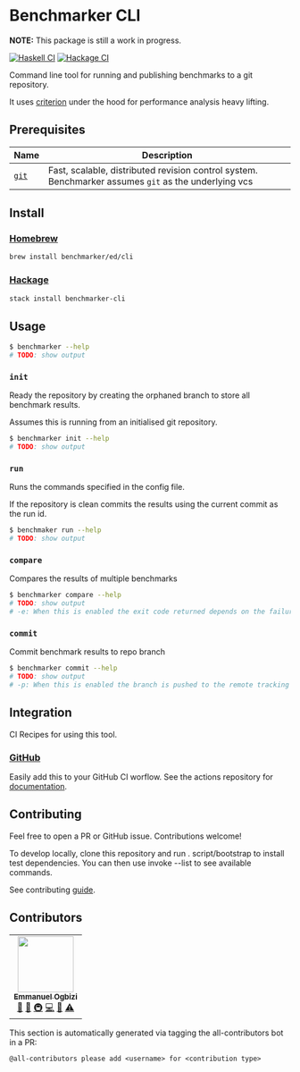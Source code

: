 # Benchmarker CLI

**NOTE:** This package is still a work in progress.

[![Haskell CI](https://github.com/benchmarker/cli/workflows/Haskell%20CI/badge.svg)](https://github.com/benchmarker/cli/actions?query=workflow%3A%22Haskell+CI%22)
[![Hackage CI](https://matrix.hackage.haskell.org/api/v2/packages/benchmarker-cli/badge)](https://hackage.haskell.org/package/benchmarker-cli)

Command line tool for running and publishing benchmarks to a git repository.

It uses [criterion][criterion] under the hood for performance analysis heavy lifting.

## Prerequisites

| Name         | Description                                                                                          |
| ------------ | ---------------------------------------------------------------------------------------------------- |
| [`git`][git] | Fast, scalable, distributed revision control system. Benchmarker assumes `git` as the underlying vcs |

## Install

### [Homebrew][homebrew]

```sh
brew install benchmarker/ed/cli
```

### [Hackage][hackage]

```sh
stack install benchmarker-cli
```

## Usage

```sh
$ benchmarker --help
# TODO: show output
```

### `init`

Ready the repository by creating the orphaned branch to store all benchmark results.

Assumes this is running from an initialised git repository.

```sh
$ benchmarker init --help
# TODO: show output
```

### `run`

Runs the commands specified in the config file.

If the repository is clean commits the results using the current commit as the run id.

```sh
$ benchmaker run --help
# TODO: show output
```

### `compare`

Compares the results of multiple benchmarks

```sh
$ benchmarker compare --help
# TODO: show output
# -e: When this is enabled the exit code returned depends on the failure conditions specified in your config file.
```

### `commit`

Commit benchmark results to repo branch

```sh
$ benchmarker commit --help
# TODO: show output
# -p: When this is enabled the branch is pushed to the remote tracking target.
```

## Integration

CI Recipes for using this tool.

### [GitHub][github-action]

Easily add this to your GitHub CI worflow.
See the actions repository for [documentation][github-action].

## Contributing

Feel free to open a PR or GitHub issue. Contributions welcome!

To develop locally, clone this repository and run . script/bootstrap to install test dependencies. You can then use invoke --list to see available commands.

See contributing [guide][contributing].

## Contributors

<!-- ALL-CONTRIBUTORS-LIST:START - Do not remove or modify this section -->
<!-- prettier-ignore-start -->
<!-- markdownlint-disable -->
<table>
  <tr>
    <td align="center"><a href="http://emmanuel.ogbizi.com"><img src="https://avatars0.githubusercontent.com/u/2528959?v=4" width="100px;" alt=""/><br /><sub><b>Emmanuel Ogbizi</b></sub></a><br /><a href="#ideas-iamogbz" title="Ideas, Planning, & Feedback">🤔</a> <a href="#design-iamogbz" title="Design">🎨</a> <a href="#infra-iamogbz" title="Infrastructure (Hosting, Build-Tools, etc)">🚇</a> <a href="https://github.com/tophat/syrupy/commits?author=iamogbz" title="Code">💻</a> <a href="https://github.com/tophat/syrupy/commits?author=iamogbz" title="Documentation">📖</a> <a href="https://github.com/tophat/syrupy/commits?author=iamogbz" title="Tests">⚠️</a></td>
  </tr>
</table>

<!-- markdownlint-enable -->
<!-- prettier-ignore-end -->

<!-- ALL-CONTRIBUTORS-LIST:END -->

This section is automatically generated via tagging the all-contributors bot in a PR:

```text
@all-contributors please add <username> for <contribution type>
```

<!-- LINKS SORTED ALPHABETICALLY -->

[contributing]: ./CONTRIBUTING.md
[criterion]: https://github.com/bos/criterion
[git]: https://github.com/git/git
[github-action]: https://github.com/benchmarker/github-action
[hackage]: http://hackage.haskell.org/
[homebrew]: https://brew.sh/
